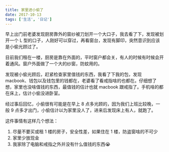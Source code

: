 ```yaml
---
title: 家里进小偷了
date: 2017-10-13
tags: ['生活', '日记']
---
```


早上出门前老婆发现厨房靠外的窗纱被刀划开一个大口子，我去看了下，发现被划开一个 L 型的口子，人刚好可以穿过，再看窗台，发现有脚印，突然意识到应该是小偷光顾过了。

目前我们租在一楼，厨房是靠在外面的，平时窗户都会关，有人的时候有时候会开着通风。窗户外面做了一个大的纱窗，防蚊用的。

发现被小偷光顾后，赶紧检查家里值钱的东西，我看了下我的包，发现 macbook、钱包以及钱包里的钱都在，老婆看了看戒指啥的也都在。仔细想了想，家里也没啥值钱的东西，最值钱的估计也就 macbook 跟戒指了。手机啥的都在床上，估计小偷没进卧室。

经过事后回忆，小偷很有可能是在早上 8 点多光顾的，因为我们上班比较晚，一般 9 点多才出门，小偷估计以为家里没人了，进来后发现床上有人，就跑了。

这件事情有这样几个想法：

1. 尽量不要买或租 1 楼的房子，安全性差，如果住在 1 楼，防盗窗啥的不可少
2. 家里少放现金
3. 我家除了电脑和戒指之外并没有什么值钱的东西😭
